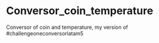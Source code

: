 # Conversor_coin_temperature
Conversor of coin and temperature, my version of #challengeoneconversorlatam5 

